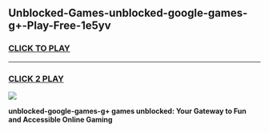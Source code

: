 
## Unblocked-Games-unblocked-google-games-g+-Play-Free-1e5yv
<h3>
<a href="https://premium76.site?title=unblocked-google-games-g+&ref=22A">CLICK TO PLAY</a></h3>
<hr>

<h3>
<a href="https://premium76.site?title=unblocked-google-games-g+&ref=22A">CLICK 2 PLAY</a>
  
</h3>

<a href="https://premium76.site?title=unblocked-google-games-g+&ref=22A"><img src="https://clearcache.store/games.png"></a>


**unblocked-google-games-g+ games unblocked: Your Gateway to Fun and Accessible Online Gaming**
